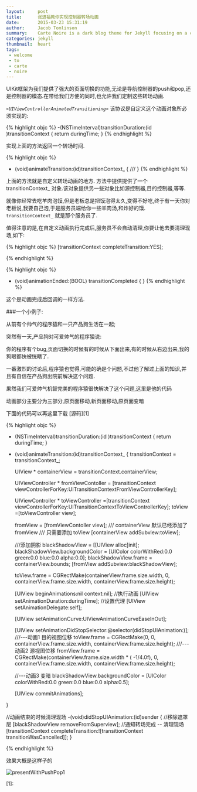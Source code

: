 ```yaml
---
layout:     post
title:      张进福教你实现控制器转场动画
date:       2015-03-23 15:31:19
author:     Jacob Tomlinson
summary:    Carte Noire is a dark blog theme for Jekyll focusing on a clear reading experience.
categories: jekyll
thumbnail:  heart
tags:
 - welcome
 - to
 - carte
 - noire
---
```




UIKit框架为我们提供了强大的页面切换的功能,无论是导航控制器的push和pop,还是控制器的模态.在带给我们方便的同时,也允许我们定制这些转场动画.

_`<UIViewControllerAnimatedTransitioning>`_  该协议是自定义这个动画对象所必须实现的:


{% highlight  objc %}
-(NSTimeInterval)transitionDuration:(id <UIViewControllerContextTransitioning>)transitionContext
{
    return duringTime;
}
{% endhighlight %}

实现上面的方法返回一个转场时间.

{% highlight objc %}
- (void)animateTransition:(id<UIViewControllerContextTransitioning>)transitionContext_
{
///
}
{% endhighlight %}

上面的方法就是自定义转场动画的地方. 方法中提供提供了一个 transitionContext_ 对象.该对象提供另一些对象比如源控制器,目的控制器,等等.

就像你经常去吃羊肉泡馍,但是老板总是把馍泡得太久,变得不好吃,终于有一天你对老板说,我要自己泡,于是服务员端给你一些羊肉汤,和炸好的馍. ``transitionContext_`` 就是那个服务员了.

值得注意的是,在自定义动画执行完成后,服务员不会自动清理,你要让他去要清理现场,如下:

{% highlight objc %}
    [transitionContext completeTransition:YES];

{% endhighlight %}

{% highlight objc %}
- (void)animationEnded:(BOOL) transitionCompleted
{
}
{% endhighlight %}

这个是动画完成后回调的一样方法.


###一个小例子:

从前有个帅气的程序猿和一只产品狗生活在一起;

突然有一天,产品狗对可爱帅气的程序猿说:

你的程序有个bug,页面切换的时候有的时候从下面出来,有的时候从右边出来,我的狗眼都快被恍瞎了.

一番激烈的讨论后,程序猿也觉得,可能的确是个问题,不过他了解过上面的知识,并且有自信在产品狗出院前解决这个问题.

果然我们可爱帅气机智完美的程序猿很快解决了这个问题,这里是他的代码

动画部分主要分为三部分,原页面移动,新页面移动,原页面变暗

下面的代码可以再这里下载 [源码][1]

{% highlight objc %}

- (NSTimeInterval)transitionDuration:(id <UIViewControllerContextTransitioning>)transitionContext
{
    return duringTime;
}


- (void)animateTransition:(id<UIViewControllerContextTransitioning>)transitionContext_
{
    transitionContext = transitionContext_;
    
    UIView * containerView =   transitionContext.containerView;
    
    UIViewController * fromViewContoller = [transitionContext viewControllerForKey:UITransitionContextFromViewControllerKey];
    
    UIViewController * toViewController =[transitionContext viewControllerForKey:UITransitionContextToViewControllerKey];
    toView =[toViewController view];
    
    fromView = [fromViewContoller view];
    /// containerView  默认已经添加了fromView
	/// 只需要添加 toView
    [containerView addSubview:toView];
    
    
    
    ///添加阴影
    blackShadowView = [[UIView alloc]init];
    blackShadowView.backgroundColor = [UIColor colorWithRed:0.0 green:0.0 blue:0.0 alpha:0.0];
    blackShadowView.frame = containerView.bounds;
    [fromView addSubview:blackShadowView];
    
    
    toView.frame = CGRectMake(containerView.frame.size.width, 0, containerView.frame.size.width, containerView.frame.size.height);

    
    [UIView beginAnimations:nil context:nil];
    //执行动画
    [UIView setAnimationDuration:duringTime];
    //设置代理
    [UIView setAnimationDelegate:self];
    
    [UIView setAnimationCurve:UIViewAnimationCurveEaseInOut];
    
    [UIView setAnimationDidStopSelector:@selector(didStopUIAnimation:)];
    ///---动画1 目的视图位移
    toView.frame = CGRectMake(0, 0, containerView.frame.size.width, containerView.frame.size.height);
    ///---动画2 源视图位移
    fromView.frame = CGRectMake(containerView.frame.size.width * (  -1/4.0f), 0, containerView.frame.size.width, containerView.frame.size.height);

    //---动画3 变暗
    blackShadowView.backgroundColor = [UIColor colorWithRed:0.0 green:0.0 blue:0.0 alpha:0.5];
    
    [UIView commitAnimations];
    
}

//动画结束的时候清理现场
-(void)didStopUIAnimation:(id)sender
{
	//移除遮罩层
    [blackShadowView removeFromSuperview];
    //通知转场完成 -- 清理现场
    [transitionContext completeTransition:![transitionContext transitionWasCancelled]];
}


{% endhighlight %}


效果大概是这样子的


  ![presentWithPushPop1]({{site.url}}/source/presentWithPushPop1.gif)






[1]: 
